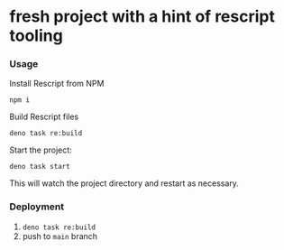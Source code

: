 # fresh project with a hint of rescript tooling

### Usage

Install Rescript from NPM
```
npm i
```

Build Rescript files
```
deno task re:build
```

Start the project:
```
deno task start
```

This will watch the project directory and restart as necessary.

### Deployment

1. `deno task re:build`
2. push to `main` branch